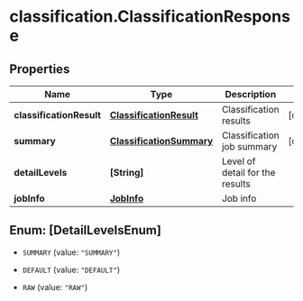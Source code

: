 # classification.ClassificationResponse

## Properties
Name | Type | Description | Notes
------------ | ------------- | ------------- | -------------
**classificationResult** | [**ClassificationResult**](ClassificationResult.md) | Classification results | [optional] 
**summary** | [**ClassificationSummary**](ClassificationSummary.md) | Classification job summary | [optional] 
**detailLevels** | **[String]** | Level of detail for the results | 
**jobInfo** | [**JobInfo**](JobInfo.md) | Job info | 


<a name="[DetailLevelsEnum]"></a>
## Enum: [DetailLevelsEnum]


* `SUMMARY` (value: `"SUMMARY"`)

* `DEFAULT` (value: `"DEFAULT"`)

* `RAW` (value: `"RAW"`)




